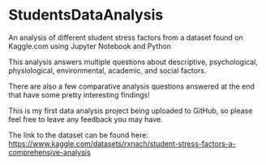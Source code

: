 # StudentsDataAnalysis
An analysis of different student stress factors from a dataset found on Kaggle.com using Jupyter Notebook and Python

This analysis answers multiple questions about descriptive, psychological, physiological, environmental, academic, and social factors.

There are also a few comparative analysis questions answered at the end that have some pretty interesting findings!

This is my first data analysis project being uploaded to GitHub, so please feel free to leave any feedback you may have. 

The link to the dataset can be found here:
https://www.kaggle.com/datasets/rxnach/student-stress-factors-a-comprehensive-analysis
